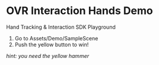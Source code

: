# OVR Interaction Hands Demo
Hand Tracking & Interaction SDK Playground
 
1) Go to Assets/Demo/SampleScene
2) Push the yellow button to win!
 
*hint: you need the yellow hammer*


